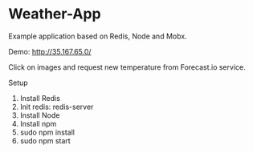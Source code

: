 # Weather-App
Example application based on Redis, Node and Mobx.

Demo: http://35.167.65.0/

Click on images and request new temperature from Forecast.io service.

Setup
  1. Install Redis
  2. Init redis: redis-server
  3. Install Node
  4. Install npm
  5. sudo npm install
  6. sudo npm start
